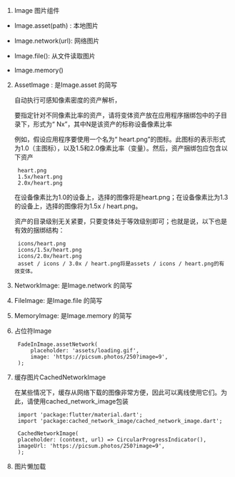 1. Image 图片组件

+ Image.asset(path) : 本地图片

+ Image.network(url): 网络图片

+ Image.file(): 从文件读取图片

+ Image.memory()

2. AssetImage : 是Image.asset 的简写

   自动执行可感知像素密度的资产解析，

   要指定针对不同像素比率的资产，请将变体资产放在应用程序捆绑包中的子目录下，形式为“ Nx”，其中N是该资产的标称设备像素比率

   例如，假设应用程序要使用一个名为“ heart.png”的图标。此图标的表示形式为1.0（主图标），以及1.5和2.0像素比率（变量）。然后，资产捆绑包应包含以下资产


        heart.png
        1.5x/heart.png
        2.0x/heart.png

    在设备像素比为1.0的设备上，选择的图像将是heart.png；在设备像素比为1.3的设备上，选择的图像将为1.5x / heart.png。

    资产的目录级别无关紧要，只要变体处于等效级别即可；也就是说，以下也是有效的捆绑结构：

        icons/heart.png
        icons/1.5x/heart.png
        icons/2.0x/heart.png
        asset / icons / 3.0x / heart.png将是assets / icons / heart.png的有效变体。

3. NetworkImage: 是Image.network 的简写

4. FileImage: 是Image.file 的简写

5. MemoryImage: 是Image.memory 的简写

6. 占位符Image

        FadeInImage.assetNetwork(
            placeholder: 'assets/loading.gif',
            image: 'https://picsum.photos/250?image=9',
        );

7. 缓存图片CachedNetworkImage

   在某些情况下，缓存从网络下载的图像非常方便，因此可以离线使用它们。为此，请使用cached_network_image包装

        import 'package:flutter/material.dart';
        import 'package:cached_network_image/cached_network_image.dart';

        CachedNetworkImage(
        placeholder: (context, url) => CircularProgressIndicator(),
        imageUrl: 'https://picsum.photos/250?image=9',
        );

8. 图片懒加载